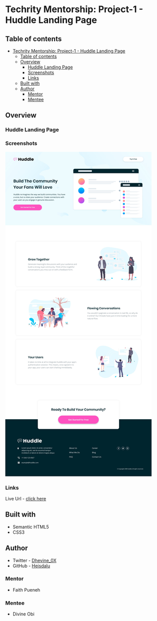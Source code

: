 # Techrity Mentorship: Project-1 - Huddle Landing Page

## Table of contents

- [Techrity Mentorship: Project-1 - Huddle Landing Page](#techrity-mentorship-project-1---huddle-landing-page)
  - [Table of contents](#table-of-contents)
  - [Overview](#overview)
    - [Huddle Landing Page](#huddle-landing-page)
    - [Screenshots](#screenshots)
    - [Links](#links)
  - [Built with](#built-with)
  - [Author](#author)
    - [Mentor](#mentor)
    - [Mentee](#mentee)

## Overview

### Huddle Landing Page

### Screenshots
![screenshot]('./../design/desktop-design.jpg)

### Links
Live Url - [click here](https://heisdalu.github.io/techrity-project/)

## Built with

- Semantic HTML5
- CSS3

## Author

- Twitter - [Dhevine_0X](http://twitter.com/Dhevine_0X)
- GitHub - [Heisdalu](https://github.com/Heisdalu)

### Mentor

- Faith Pueneh

### Mentee

- Divine Obi
